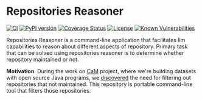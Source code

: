 # Repositories Reasoner

[![CI](https://github.com/dzhovi/repositories-reasoner/actions/workflows/ci.yml/badge.svg)](https://github.com/dzhovi/repositories-reasoner/actions/workflows/ci.yml)
[![PyPI version](https://badge.fury.io/py/repo-reasoner.svg)](https://pypi.org/project/repo-reasoner/)
[![Coverage Status](https://coveralls.io/repos/github/dzhovi/repositories-reasoner/badge.svg?branch=main)](https://coveralls.io/github/dzhovi/repositories-reasoner?branch=main)
[![License](https://img.shields.io/badge/license-MIT-green.svg)](https://github.com/dzhovi/repositories-reasoner/blob/main/LICENSE.txt)
[![Known Vulnerabilities](https://snyk.io/test/github/dzhovi/repositories-reasoner/badge.svg)](https://snyk.io/test/github/dzhovi/repositories-reasoner)

Repositories Reasoner is a command-line application that facilitates llm
capabilities to reason about different aspects
of repository.
Primary task that can be solved using repositories reasoner is to determine
whether repository maintained or not.

**Motivation**. During the work on [CaM](https://github.com/yegor256/cam)
project,
where we're building datasets with open source Java programs,
we [discovered](https://github.com/yegor256/cam/issues/297)
the need for filtering out repositories that not maintained. This repository
is portable command-line tool that filters those repositories.
